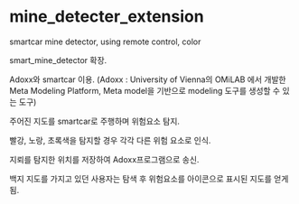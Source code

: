 # mine_detecter_extension
smartcar mine detector, using remote control, color


smart_mine_detector 확장.

Adoxx와 smartcar 이용.
  (Adoxx : University of Vienna의 OMiLAB 에서 개발한 Meta Modeling Platform, 
    Meta model을 기반으로 modeling 도구를 생성할 수 있는 도구)

주어진 지도를 smartcar로 주행하며 위험요소 탐지.

빨강, 노랑, 초록색을 탐지할 경우 각각 다른 위험 요소로 인식.

지뢰를 탐지한 위치를 저장하여 Adoxx프로그램으로 송신.

백지 지도를 가지고 있던 사용자는 탐색 후 위험요소를 아이콘으로 표시된 지도를 얻게 됨.
